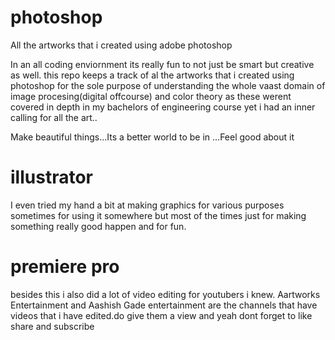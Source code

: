 # photoshop
All the artworks that i created using adobe photoshop

In an all coding enviornment its really fun to not just be smart but creative as well.
this repo keeps a track of al the artworks that i created using photoshop for the sole 
purpose of understanding the whole vaast domain of image procesing(digital offcourse) and color
theory as these werent covered in depth in my bachelors of engineering course yet i had an inner
calling for all the art..


Make beautiful things...Its a better world to be in ...Feel good about it

# illustrator
I even tried my hand a bit at making graphics for various purposes sometimes for using it somewhere 
but most of the times just for making something really good happen and for fun.

# premiere pro
besides this i also did a lot of video editing for youtubers i knew.
Aartworks Entertainment and Aashish Gade entertainment are the channels that have videos that i have
edited.do give them a view and yeah dont forget to like share and subscribe


